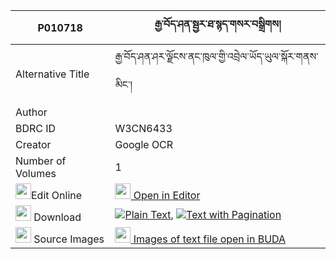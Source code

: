 |P010718|རྒྱ་བོད་ཤན་སྦྱར་ཐ་སྙད་གསར་བསྒྲིགས། 
| --- | --- 
|Alternative Title |རྒྱ་བོད་ཤན་ཤར་ལྗོངས་ནང་ཁུལ་གྱི་འབྲེལ་ཡོད་ཡུལ་སྐོར་གནས་མིང་།
|Author | 
|BDRC ID | W3CN6433
|Creator | Google OCR
|Number of Volumes| 1
|<img width="25" src="https://img.icons8.com/color/25/000000/edit-property.png">Edit Online| [<img width="25" src="https://avatars.githubusercontent.com/u/45091458?s=200&v=4"> Open in Editor](http://editor.openpecha.org/P010718)
|<img width="25" src="https://img.icons8.com/fluent/48/000000/download-2.png"/>  Download | [![](https://img.icons8.com/color/20/000000/txt.png)Plain Text](https://github.com/Openpecha/P010718/releases/download/v2/gyabo_shenjar_tanye_ge_ra_drik_plain_P010718.zip), [![](https://img.icons8.com/color/20/000000/txt.png)Text with Pagination](https://github.com/Openpecha/P010718/releases/download/v2/gyabo_shenjar_tanye_ge_ra_drik_pages_P010718.zip)
|<img width="25" src="https://img.icons8.com/plasticine/100/000000/pictures-folder.png"/>  Source Images | [<img width="25" src="https://library.bdrc.io/icons/BUDA-small.svg"> Images of text file open in BUDA](https://library.bdrc.io/show/bdr:W3CN6433)